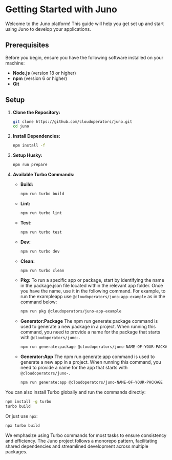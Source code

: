 # Getting Started with Juno

Welcome to the Juno platform! This guide will help you get set up and start using Juno to develop your applications.

## Prerequisites

Before you begin, ensure you have the following software installed on your machine:

- **Node.js** (version 18 or higher)
- **npm** (version 6 or higher)
- **Git**

## Setup

1. **Clone the Repository:**

   ```bash
   git clone https://github.com/cloudoperators/juno.git
   cd juno
   ```

2. **Install Dependencies:**

   ```bash
   npm install -f
   ```

3. **Setup Husky:**

   ```bash
   npm run prepare
   ```

4. **Available Turbo Commands:**

   - **Build:**
     ```bash
     npm run turbo build
     ```
   - **Lint:**
     ```bash
     npm run turbo lint
     ```
   - **Test:**
     ```bash
     npm run turbo test
     ```
   - **Dev:**
     ```bash
     npm run turbo dev
     ```
   - **Clean:**
     ```bash
     npm run turbo clean
     ```
   - **Pkg:**
     To run a specific app or package, start by identifying the name in the package.json file located within the relevant app folder. Once you have the name, use it in the following command. For example, to run the exampleapp use `@cloudoperators/juno-app-example` as in the command below:

     ```bash
     npm run pkg @cloudoperators/juno-app-example
     ```

   - **Generator:Package**
     The npm run generate:package command is used to generate a new package in a project. When running this command, you need to provide a name for the package that starts with `@cloudoperators/juno-`.
     ```bash
     npm run generate:package @cloudoperators/juno-NAME-OF-YOUR-PACKAGE
     ```
   - **Generator:App**
     The npm run generate:app command is used to generate a new app in a project. When running this command, you need to provide a name for the app that starts with `@cloudoperators/juno-`.
     ```bash
     npm run generate:app @cloudoperators/juno-NAME-OF-YOUR-PACKAGE
     ```

You can also install Turbo globally and run the commands directly:

```bash
npm install -g turbo
turbo build
```

Or just use `npx`:

```bash
npx turbo build
```

We emphasize using Turbo commands for most tasks to ensure consistency and efficiency. The Juno project follows a monorepo pattern, facilitating shared dependencies and streamlined development across multiple packages.

